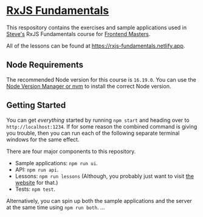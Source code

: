 # [RxJS Fundamentals](https://frontendmasters.com/courses/rx-js/)

This respository contains the exercises and sample applications used in [Steve's](https://twitter.com/stevekinney) RxJS Fundamentals course for [Frontend Masters](https://frontendmasters.com).

All of the lessons can be found at https://rxjs-fundamentals.netlify.app.

## Node Requirements

The recommended Node version for this course is `16.19.0`. You can use the [Node Version Manager or nvm](https://github.com/nvm-sh/nvm) to install the correct Node version.

## Getting Started

You can get _everything_ started by running `npm start` and heading over to `http://localhost:1234`. If for some reason the combined command is giving you trouble, then you can run each of the following separate terminal windows for the same effect.

There are four major components to this repository.

- Sample applications: `npm run ui`.
- API: `npm run api`.
- Lessons: `npm run lessons` (Although, you probably just want to visit [the website](https://rxjs-fundamentals.netlify.app) for that.)
- Tests: `npm test`.

Alternatively, you can spin up both the sample applications and the server at the same time using `npm run both`.
...
